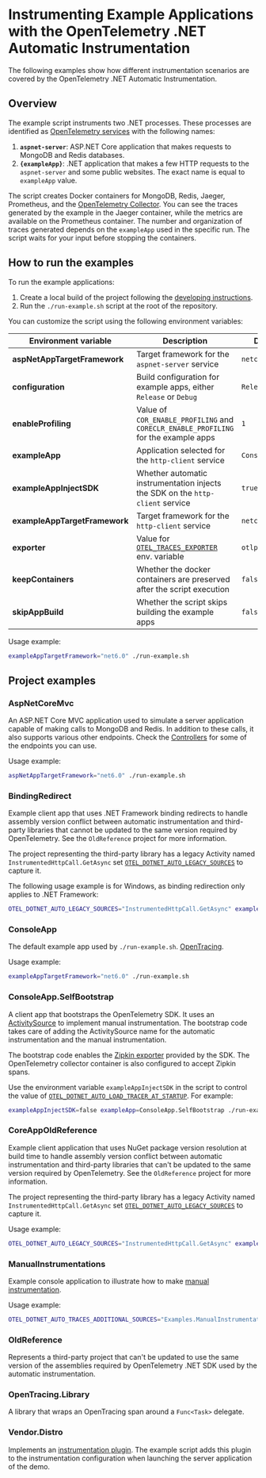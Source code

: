 # Instrumenting Example Applications with the OpenTelemetry .NET Automatic Instrumentation

The following examples show how different instrumentation scenarios are covered by
the OpenTelemetry .NET Automatic Instrumentation.

## Overview

The example script instruments two .NET processes. These processes are identified
as [OpenTelemetry services](https://github.com/open-telemetry/opentelemetry-specification/blob/d6bcc0cb072d8d6f6ced856f1f23c451648a3caa/specification/resource/semantic_conventions/README.md#service)
with the following names:

 1. **`aspnet-server`**: ASP.NET Core application that makes requests to MongoDB
 and Redis databases.
 2. **`{exampleApp}`**: .NET application that makes a few HTTP requests
 to the `aspnet-server` and some public websites. The exact name is equal
 to `exampleApp` value.

The script creates Docker containers for MongoDB, Redis, Jaeger, Prometheus,
and the [OpenTelemetry Collector](https://opentelemetry.io/docs/collector/).
You can see the traces generated by the example in the Jaeger container,
while the metrics are available on the Prometheus container.
The number and organization of traces generated depends on the `exampleApp`
used in the specific run. The script waits for your input before stopping the containers.

## How to run the examples

To run the example applications:

 1. Create a local build of the project following the [developing instructions](../docs/developing.md).
 2. Run the `./run-example.sh` script at the root of the repository.

You can customize the script using the following environment variables:

| Environment variable | Description | Default |
|-|-|-|
| **aspNetAppTargetFramework** | Target framework for the `aspnet-server` service | `netcoreapp3.1` |
| **configuration** | Build configuration for example apps, either `Release` or `Debug` | `Release` |
| **enableProfiling** | Value of `COR_ENABLE_PROFILING` and `CORECLR_ENABLE_PROFILING` for the example apps | `1` |
| **exampleApp** | Application selected for the `http-client` service | `ConsoleApp` |
| **exampleAppInjectSDK** | Whether automatic instrumentation injects the SDK on the `http-client` service | `true` |
| **exampleAppTargetFramework** | Target framework for the `http-client` service | `netcoreapp3.1` |
| **exporter** | Value for [`OTEL_TRACES_EXPORTER`](../docs/config.md#exporters) env. variable | `otlp` |
| **keepContainers** | Whether the docker containers are preserved after the script execution | `false` |
| **skipAppBuild** | Whether the script skips building the example apps | `false` |

Usage example:

```bash
exampleAppTargetFramework="net6.0" ./run-example.sh
```

## Project examples

### AspNetCoreMvc

An ASP.NET Core MVC application used to simulate a server application capable
of making calls to MongoDB and Redis. In addition to these calls,
it also supports various other endpoints.
Check the [Controllers](./AspNetCoreMvc/Controllers/) for some
of the endpoints you can use.

Usage example:

```bash
aspNetAppTargetFramework="net6.0" ./run-example.sh
```

### BindingRedirect

Example client app that uses .NET Framework binding redirects to handle assembly
version conflict between automatic instrumentation and third-party libraries
that cannot be updated to the same version required by OpenTelemetry.
See the `OldReference` project for more information.

The project representing the third-party library has a legacy Activity named `InstrumentedHttpCall.GetAsync`
set [`OTEL_DOTNET_AUTO_LEGACY_SOURCES`](../docs/config.md#customization)
to capture it.

The following usage example is for Windows, as binding redirection only applies
to .NET Framework:

```bash
OTEL_DOTNET_AUTO_LEGACY_SOURCES="InstrumentedHttpCall.GetAsync" exampleApp=BindingRedirect exampleAppTargetFramework=net472 ./run-example.sh
```

### ConsoleApp

The default example app used by `./run-example.sh`. [OpenTracing](https://github.com/open-telemetry/opentelemetry-dotnet/tree/main/src/OpenTelemetry.Shims.OpenTracing#readme).

Usage example:

```bash
exampleAppTargetFramework="net6.0" ./run-example.sh
```

### ConsoleApp.SelfBootstrap

A client app that bootstraps the OpenTelemetry SDK. It uses an
[ActivitySource](https://github.com/open-telemetry/opentelemetry-dotnet/blob/main/src/OpenTelemetry/README.md#activity-source)
to implement manual instrumentation. The bootstrap code takes care of adding
the ActivitySource name for the automatic instrumentation and the manual instrumentation.

The bootstrap code enables the [Zipkin exporter](https://github.com/open-telemetry/opentelemetry-dotnet/blob/main/src/OpenTelemetry.Exporter.Zipkin/README.md)
provided by the SDK. The OpenTelemetry collector container is also configured
to accept Zipkin spans.

Use the environment variable `exampleAppInjectSDK` in the script to control
the value of [`OTEL_DOTNET_AUTO_LOAD_TRACER_AT_STARTUP`](../docs/config.md#customization).
For example:

```bash
exampleAppInjectSDK=false exampleApp=ConsoleApp.SelfBootstrap ./run-example.sh
```

### CoreAppOldReference

Example client application that uses NuGet package version resolution at build
time to handle assembly version conflict between automatic instrumentation
and third-party libraries that can't be updated to the same version required
by OpenTelemetry. See the `OldReference` project for more information.

The project representing the third-party library has a legacy Activity named `InstrumentedHttpCall.GetAsync`
set [`OTEL_DOTNET_AUTO_LEGACY_SOURCES`](../docs/config.md#customization)
to capture it.

Usage example:

```bash
OTEL_DOTNET_AUTO_LEGACY_SOURCES="InstrumentedHttpCall.GetAsync" exampleApp=CoreAppOldReference ./run-example.sh
```

### ManualInstrumentations

Example console application to illustrate how to make [manual instrumentation](..\docs\manual-instrumentation.md).

Usage example:

```bash
OTEL_DOTNET_AUTO_TRACES_ADDITIONAL_SOURCES="Examples.ManualInstrumentations.*" exampleApp=ManualInstrumentations ./run-example.sh
```

### OldReference

Represents a third-party project that can't be updated to use the same version
of the assemblies required by OpenTelemetry .NET SDK used by the automatic instrumentation.

### OpenTracing.Library

A library that wraps an OpenTracing span around a `Func<Task>` delegate.

### Vendor.Distro

Implements an [instrumentation plugin](../docs/config.md#customization).
The example script adds this plugin to the instrumentation configuration
when launching the server application of the demo.
